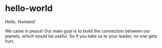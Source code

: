 # hello-world

Hello, Humans! 

We came in peace!
Our main goal is to build the connection between our planets, which would be useful.
So if you take us to your leader, no one gets hurt.



